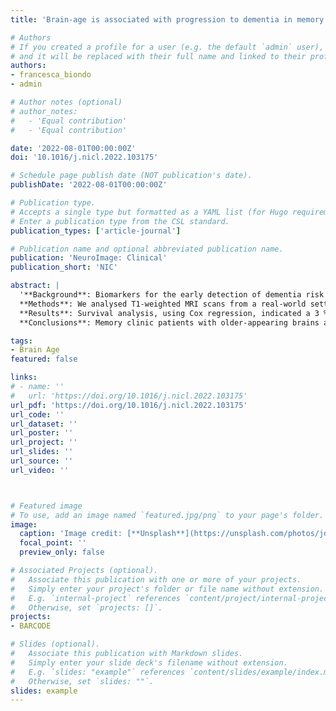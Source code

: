 ```yaml
---
title: 'Brain-age is associated with progression to dementia in memory clinic patients'

# Authors
# If you created a profile for a user (e.g. the default `admin` user), write the username (folder name) here
# and it will be replaced with their full name and linked to their profile.
authors:
- francesca_biondo
- admin

# Author notes (optional)
# author_notes:
#   - 'Equal contribution'
#   - 'Equal contribution'

date: '2022-08-01T00:00:00Z'
doi: '10.1016/j.nicl.2022.103175'

# Schedule page publish date (NOT publication's date).
publishDate: '2022-08-01T00:00:00Z'

# Publication type.
# Accepts a single type but formatted as a YAML list (for Hugo requirements).
# Enter a publication type from the CSL standard.
publication_types: ['article-journal']

# Publication name and optional abbreviated publication name.
publication: 'NeuroImage: Clinical'
publication_short: 'NIC'

abstract: |
  '**Background**: Biomarkers for the early detection of dementia risk hold promise for better disease monitoring and targeted interventions. However, most biomarker studies, particularly in neuroimaging, have analysed artificially ‘clean’ research groups, free from comorbidities, erroneous referrals, contraindications and from a narrow sociodemographic pool. Such biases mean that neuroimaging samples are often unrepresentative of the target population for dementia risk (e.g., people referred to a memory clinic), limiting the generalisation of these studies to real-world clinical settings. To facilitate better translation from research to the clinic, datasets that are more representative of dementia patient groups are warranted. 
  **Methods**: We analysed T1-weighted MRI scans from a real-world setting of patients referred to UK memory clinic services (n = 1140; 60.2 % female and mean [SD] age of 70.0[10.8] years) to derive ‘brain-age’. Brain-age is an index of age-related brain health based on quantitative analysis of structural neuroimaging, largely reflecting brain atrophy. Brain-predicted age difference (brain-PAD) was calculated as brain-age minus chronological age. We determined which patients went on to develop dementia between three months and 7.8 years after neuroimaging assessment (n = 476) using linkage to electronic health records. 
  **Results**: Survival analysis, using Cox regression, indicated a 3 % increased risk of dementia per brain-PAD year (hazard ratio [95 % CI] = 1.03 [1.02,1.04], p < 0.0001), adjusted for baseline age, age2, sex, Mini Mental State Examination (MMSE) score and normalised brain volume. In sensitivity analyses, brain-PAD remained significant when time-to-dementia was at least 3 years (hazard ratio [95 % CI] = 1.06 [1.02, 1.09], p = 0.0006), or when baseline MMSE score ≥ 27 (hazard ratio [95 % CI] = 1.03 [1.01, 1.05], p = 0.0006). 
  **Conclusions**: Memory clinic patients with older-appearing brains are more likely to receive a subsequent dementia diagnosis. Potentially, brain-age could aid decision-making during initial memory clinic assessment to improve early detection of dementia. Even when neuroimaging assessment was more than 3 years prior to diagnosis and when cognitive functioning was not clearly impaired, brain-age still proved informative. These real-world results support the use of quantitative neuroimaging biomarkers like brain-age in memory clinics.'

tags:
- Brain Age
featured: false

links:
# - name: ''
#   url: 'https://doi.org/10.1016/j.nicl.2022.103175'
url_pdf: 'https://doi.org/10.1016/j.nicl.2022.103175'
url_code: ''
url_dataset: ''
url_poster: ''
url_project: ''
url_slides: ''
url_source: ''
url_video: ''



# Featured image
# To use, add an image named `featured.jpg/png` to your page's folder. 
image:
  caption: 'Image credit: [**Unsplash**](https://unsplash.com/photos/jdD8gXaTZsc)'
  focal_point: ''
  preview_only: false

# Associated Projects (optional).
#   Associate this publication with one or more of your projects.
#   Simply enter your project's folder or file name without extension.
#   E.g. `internal-project` references `content/project/internal-project/index.md`.
#   Otherwise, set `projects: []`.
projects: 
- BARCODE

# Slides (optional).
#   Associate this publication with Markdown slides.
#   Simply enter your slide deck's filename without extension.
#   E.g. `slides: "example"` references `content/slides/example/index.md`.
#   Otherwise, set `slides: ""`.
slides: example
---
```


<!-- {{% callout note %}}
Click the *Cite* button above to demo the feature to enable visitors to import publication metadata into their reference management software.
{{% /callout %}}

{{% callout note %}}
Click the *Slides* button above to demo Academic's Markdown slides feature.
{{% /callout %}}

Supplementary notes can be added here, including [code and math](https://sourcethemes.com/academic/docs/writing-markdown-latex/). -->
